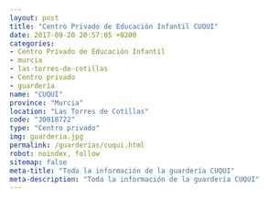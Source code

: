 ```yaml
---
layout: post
title: "Centro Privado de Educación Infantil CUQUI"
date: 2017-09-20 20:57:05 +0200
categories:
- Centro Privado de Educación Infantil
- murcia
- las-torres-de-cotillas
- Centro privado
- guarderia
name: "CUQUI"
province: "Murcia"
location: "Las Torres de Cotillas"
code: "30018722"
type: "Centro privado"
img: guarderia.jpg
permalink: /guarderias/cuqui.html
robot: noindex, follow
sitemap: false
meta-title: "Toda la información de la guardería CUQUI"
meta-description: "Toda la información de la guardería CUQUI"
---
```

